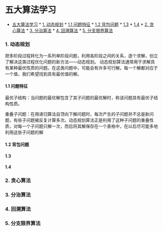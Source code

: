 <!--
author: jimmy
head:
date: 2018-04-09
title: 五大算法学习
tags: 算法
images: http://pingodata.qiniudn.com/cube1.jpg
category: 算法
status: publish
summary: 五大算法学习
-->
# 五大算法学习

<!-- @import "[TOC]" {cmd="toc" depthFrom=1 depthTo=6 orderedList=0} -->
<!-- code_chunk_output -->

* [五大算法学习](#五大算法学习)
		* [1. 动态规划](#1-动态规划)
			* [1.1 问题特征](#11-问题特征)
			* [1.2 背包问题](#12-背包问题)
			* [1.3](#13)
			* [1.4](#14)
		* [2. 贪心算法](#2-贪心算法)
		* [3. 分治算法](#3-分治算法)
		* [4. 回溯算法](#4-回溯算法)
		* [5. 分支限界算法](#5-分支限界算法)

<!-- /code_chunk_output -->

### 1. 动态规划
把多阶段过程转化为一系列单阶段问题，利用各阶段之间的关系，逐个求解，创立了解决这类过程优化问题的新方法——动态规划。
动态规划算法通常用于求解具有某种最优性质的问题。在这类问题中，可能会有许多可行解。每一个解都对应于一个值，我们希望找到具有最优值的解。
#### 1.1 问题特征
最优子结构：当问题的最优解包含了其子问题的最优解时，称该问题具有最优子结构性质。

重叠子问题：在用递归算法自顶向下解问题时，每次产生的子问题并不总是新问题，有些子问题被反复计算多次。动态规划算法正是利用了这种子问题的重叠性质，对每一个子问题只解一次，而后将其解保存在一个表格中，在以后尽可能多地利用这些子问题的解
#### 1.2 背包问题
#### 1.3
#### 1.4 
### 2. 贪心算法
### 3. 分治算法
### 4. 回溯算法
### 5. 分支限界算法
